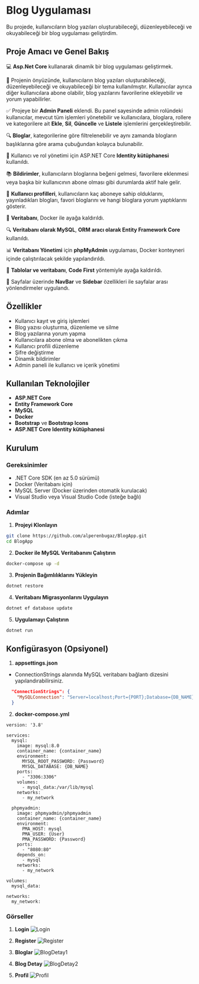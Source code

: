 # Blog Uygulaması

Bu projede, kullanıcıların blog yazıları oluşturabileceği, düzenleyebileceği ve okuyabileceği bir blog uygulaması geliştirdim.

## Proje Amacı ve Genel Bakış

💻 **Asp.Net Core** kullanarak dinamik bir blog uygulaması geliştirmek.

📍 Projenin önyüzünde, kullanıcıların blog yazıları oluşturabileceği, düzenleyebileceği ve okuyabileceği bir tema kullanılmıştır. Kullanıcılar ayrıca diğer kullanıcılara abone olabilir, blog yazılarını favorilerine ekleyebilir ve yorum yapabilirler.

✅ Projeye bir **Admin Paneli** eklendi. Bu panel sayesinde admin rolündeki kullanıcılar, mevcut tüm işlemleri yönetebilir ve kullanıcılara, bloglara, rollere ve kategorilere ait **Ekle**, **Sil**, **Güncelle** ve **Listele** işlemlerini gerçekleştirebilir.

🔍 **Bloglar**, kategorilerine göre filtrelenebilir ve aynı zamanda blogların başlıklarına göre arama çubuğundan kolayca bulunabilir.

🔐 Kullanıcı ve rol yönetimi için ASP.NET Core **Identity kütüphanesi** kullanıldı. 

📚 **Bildirimler**, kullanıcıların bloglarına beğeni gelmesi, favorilere eklenmesi veya başka bir kullanıcının abone olması gibi durumlarda aktif hale gelir.

👤 **Kullanıcı profilleri**, kullanıcıların kaç aboneye sahip olduklarını, yayınladıkları blogları, favori bloglarını ve hangi bloglara yorum yaptıklarını gösterir.

🐋 **Veritabanı**, Docker ile ayağa kaldırıldı.

🔍 **Veritabanı olarak MySQL**, **ORM aracı olarak Entity Framework Core** kullanıldı.

📊 **Veritabanı Yönetimi** için **phpMyAdmin** uygulaması, Docker konteyneri içinde çalıştırılacak şekilde yapılandırıldı.

🚀 **Tablolar ve veritabanı**, **Code First** yöntemiyle ayağa kaldırıldı.

🔖 Sayfalar üzerinde **NavBar** ve **Sidebar** özellikleri ile sayfalar arası yönlendirmeler uygulandı.

## Özellikler

- Kullanıcı kayıt ve giriş işlemleri
- Blog yazısı oluşturma, düzenleme ve silme
- Blog yazılarına yorum yapma
- Kullanıcılara abone olma ve abonelikten çıkma
- Kullanıcı profili düzenleme
- Şifre değiştirme
- Dinamik bildirimler
- Admin paneli ile kullanıcı ve içerik yönetimi

## Kullanılan Teknolojiler

- **ASP.NET Core**
- **Entity Framework Core**
- **MySQL**
- **Docker**
- **Bootstrap** ve **Bootstrap Icons**
- **ASP.NET Core Identity kütüphanesi**


## Kurulum

### Gereksinimler

- .NET Core SDK (en az 5.0 sürümü)
- Docker (Veritabanı için)
- MySQL Server (Docker üzerinden otomatik kurulacak)
- Visual Studio veya Visual Studio Code (isteğe bağlı)

### Adımlar

   1. **Projeyi Klonlayın**
   ```bash
   git clone https://github.com/alperenbugaz/BlogApp.git
   cd BlogApp
   ```
   2. **Docker ile MySQL Veritabanını Çalıştırın**
   ```bash
   docker-compose up -d
   ```
   3. **Projenin Bağımlılıklarını Yükleyin**
   ```bash
   dotnet restore
   ```
   4. **Veritabanı Migrasyonlarını Uygulayın**
   ```bash
   dotnet ef database update
   ```
   5. **Uygulamayı Çalıştırın**
   ```bash
   dotnet run
   ```

   ## Konfigürasyon (Opsiyonel)
 1. **appsettings.json**
- ConnectionStrings alanında MySQL veritabanı bağlantı dizesini yapılandırabilirsiniz.

```json
  "ConnectionStrings": {
    "MySQLConnection": "Server=localhost;Port={PORT};Database={DB_NAME};User={User};Password={Password};"
  }
```
 2. **docker-compose.yml**
```docker
version: '3.8'

services:
  mysql:
    image: mysql:8.0
    container_name: {container_name}
    environment:
      MYSQL_ROOT_PASSWORD: {Password}
      MYSQL_DATABASE: {DB_NAME}
    ports:
      - "3306:3306" 
    volumes:
      - mysql_data:/var/lib/mysql
    networks:
      - my_network

  phpmyadmin:
    image: phpmyadmin/phpmyadmin
    container_name: {container_name}
    environment:
      PMA_HOST: mysql
      PMA_USER: {User}
      PMA_PASSWORD: {Password}
    ports:
      - "8080:80"
    depends_on:
      - mysql
    networks:
      - my_network

volumes:
  mysql_data:

networks:
  my_network:
```

### Görseller

1. **Login**
![Login](project_img/login.png)

2. **Register**
![Register](project_img/register.png)

3. **Bloglar**
![BlogDetay1](project_img/blog_details1.png)

4. **Blog Detay**
![BlogDetay2](project_img/blog_details2.png)


4. **Profil**
![Profil](project_img/profile.png)